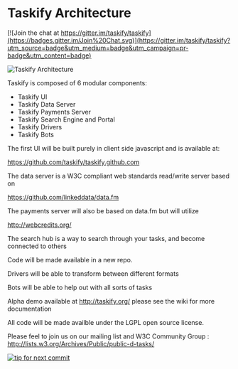 # Taskify Architecture

[![Join the chat at https://gitter.im/taskify/taskify](https://badges.gitter.im/Join%20Chat.svg)](https://gitter.im/taskify/taskify?utm_source=badge&utm_medium=badge&utm_campaign=pr-badge&utm_content=badge)

![Taskify Architecture](https://raw.github.com/taskify/taskify.github.com/master/images/taskify-arch.png)

Taskify is composed of 6 modular components:

- Taskify UI
- Taskify Data Server
- Taskify Payments Server
- Taskify Search Engine and Portal
- Taskify Drivers
- Taskify Bots

The first UI will be built purely in client side javascript and is available at:

https://github.com/taskify/taskify.github.com

The data server is a W3C compliant web standards read/write server based on

https://github.com/linkeddata/data.fm

The payments server will also be based on data.fm but will utilize

http://webcredits.org/

The search hub is a way to search through your tasks, and become connected to others

Code will be made available in a new repo.

Drivers will be able to transform between different formats

Bots will be able to help out with all sorts of tasks

Alpha demo available at http://taskify.org/ please see the wiki for more documentation

All code will be made availble under the LGPL open source license.

Please feel to join us on our mailing list and W3C Community Group : http://lists.w3.org/Archives/Public/public-d-tasks/

[![tip for next commit](http://tip4commit.com/projects/27.svg)](http://tip4commit.com/projects/27)
